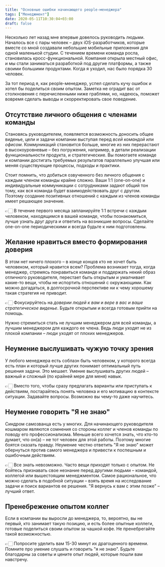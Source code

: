 ```yaml
---
title: "Основные ошибки начинающего people-менеджера"
tags: ["Менеджмент"]
date: 2020-05-11T10:30:04+03:00
draft: false
---
```


Несколько лет назад мне впервые довелось руководить людьми. Началось все с пары человек – двух
iOS-разработчиков, которые вместе со мной создавали небольшие мобильные приложения для одной
маленькой студии. С течением времени команда росла, становилась кросс-функциональной.
Компания открыла местный офис, и мы стали заниматься разработкой под другие платформы, а также
своими большими продуктами. Когда я уходил, нас было порядка 30 человек.

За тот период я, как people-менеджер, успел сделать кучу ошибок и хотел бы поделиться своим опытом.
Заметка не оградит вас от столкновения с перечисленными ниже граблями, но, надеюсь, поможет вовремя
сделать выводы и скорректировать свое поведение.

<!--more-->

## Отсутствие личного общения с членами команды

Становясь руководителем, появляется возможность доносить общее виденье, цели и задачи компании
выступая перед _всей командой_ или _офисом_. Коммуникаций становится больше, многие из них перерастают в
высокоуровневые – без погружения, например, в детали реализации функциональности продукта, и
стратегические. Вы помогаете команде и компании достигать требуемых результатов параллельно улучшая
или меняя существующие процессы, подходы и практики.

Стоит помнить, что добиться озвученного без личного общения с каждым членом команды крайне сложно.
Ваши 1:1 (one-on-one) и индивидуальные коммуникации с сотрудниками задают общий тон тому, как вся
команда будет взаимодействовать друг с другом. Поэтому создание позитивных отношений с каждым из
членов команды имеет решающее значение.

👉🏻 В течение первого месяца запланируйте 1:1 встречи с каждым человеком, находящимся в вашей команде,
чтобы познакомиться, лучше узнать друг друга и ответить на возникшие вопросы. Сделайте one-on-one
периодическими и всегда будьте к ним подготовлены.

## Желание нравиться вместо формирования доверия

В этом нет ничего плохого – в конце концов кто не хочет быть человеком, который нравится всем?
Проблема возникает тогда, когда менеджер, стремясь понравиться команде и поддержать некий образ
отличного руководителя, перестает быть открытым и умалчивает какие-то вещи, чтобы не испортить
отношений с окружающими. Как можно догадаться, в долгосрочной перспективе ни к чему хорошему такая
стратегия не приводит.

👉🏻 Фокусируйтесь на _доверии людей к вам_ и _вере в вас и ваше стратегическое виденье_. Будьте
открытым и всегда готовым прийти на помощь.

Нужно стремиться стать не лучшим менеджером для всей команды, а лучшим менеджером для каждого ее члена.
Ведь люди уходят не из плохой компании – люди уходят от плохих менеджеров.

## Неумение выслушивать чужую точку зрения

У любого менеджера есть соблазн быть человеком, у которого всегда есть план и который лучше других
понимает оптимальный путь решения задачи. Это мешает. Умение выслушивать других людей – важный и
сложный (по крайней мере для меня) навык.

👉🏻 Вместо того, чтобы сразу предлагать варианты или приступать к действиям, постарайтесь понять
человека и его мотивацию в контексте ситуации. Задавайте вопросы. Возможно вы чему-то даже научитесь.

## Неумение говорить "Я не знаю"

Синдром самозванца есть у многих. Для начинающего руководителя кошмаром являются сомнения со
стороны коллег и членов команды по поводу его профессионализма. Меньше всего хочется знать, что
кто-то думает, что он(а) – не тот человек для этой работы. Поэтому многие боятся сказать правду.
Неумение честно ответить "Я не знаю" может обернуться против самого менеджера и привести к поспешным
и ошибочным действиям.

👉🏻 Все знать невозможно. Часто вещи приходят только с опытом. Не бойтесь признавать свое незнание
перед другими людьми – командой, коллегой или вышестоящим менеджментом. Самое рациональное, что
можно сделать в подобной ситуации – взять время на исследование задачи и поиск вариантов ее решения.
"Я вернусь к вам с этим позже" – лучший ответ.

## Пренебрежение опытом коллег

Если в компании вы выросли до менеджера, то, вероятно, вы не первый, кто занимает такую позицию, и
есть более опытные коллеги, готовые поделиться своим опытом за чашкой кофе.
Не пренебрегайте такой возможностью.

👉🏻 Попросите уделить вам 15-30 минут их драгоценного времени. Помните про умение слушать и говорить
"я не знаю". Будьте благодарны за советы и цените опыт людей, которые пошли вам навстречу.
